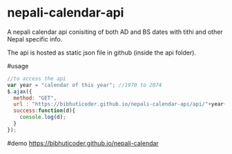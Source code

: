 # nepali-calendar-api
A nepali calendar api conisiting of both AD and BS dates with tithi and other Nepal specific info.

The api is hosted as static json file in github (inside the api folder).

#usage
```javascript
//to access the api
var year = "calendar of this year"; //1970 to 2074
$.ajax({
  method: "GET",
  url : "https://bibhuticoder.github.io/nepali-calendar-api/api/"+year+".json",
  success:function(d){
    console.log(d);
  }
});
```

#demo
https://bibhuticoder.github.io/nepali-calendar
